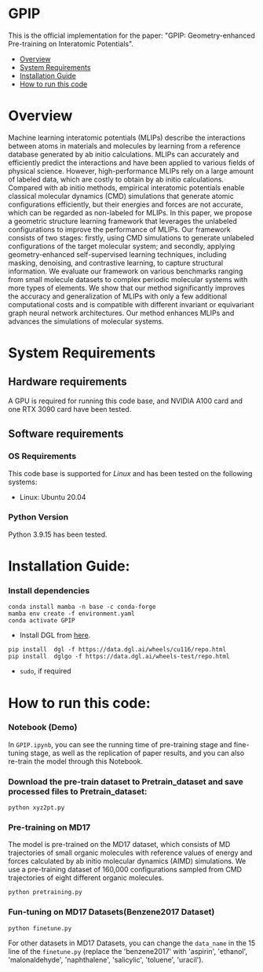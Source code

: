 # GPIP


This is the official implementation for the paper: "GPIP: Geometry-enhanced Pre-training on Interatomic Potentials".


- [Overview](#overview)
- [System Requirements](#system-requirements)
- [Installation Guide](#installation-guide)
- [How to run this code](#how-to-run-this-code)

# Overview
Machine learning interatomic potentials (MLIPs) describe the interactions between atoms in materials and molecules by learning from a reference database generated by ab initio calculations. MLIPs can accurately and efficiently predict the interactions and have been applied to various fields of physical science. However, high-performance MLIPs rely on a large amount of labeled data, which are costly to obtain by ab initio calculations. Compared with ab initio methods, empirical interatomic potentials enable classical molecular dynamics (CMD) simulations that generate atomic configurations efficiently, but their energies and forces are not accurate, which can be regarded as non-labeled for MLIPs. In this paper, we propose a geometric structure learning framework that leverages the unlabeled configurations to improve the performance of MLIPs. Our framework consists of two stages: firstly, using CMD simulations to generate unlabeled configurations of the target molecular system; and secondly, applying geometry-enhanced self-supervised learning techniques, including masking, denoising, and contrastive learning, to capture structural information. We evaluate our framework on various benchmarks ranging from small molecule datasets to complex periodic molecular systems with more types of elements. We show that our method significantly improves the accuracy and generalization of MLIPs with only a few additional computational costs and is compatible with different invariant or equivariant graph neural network architectures. Our method enhances MLIPs and advances the simulations of molecular systems.


# System Requirements
## Hardware requirements

A GPU is required for running this code base, and NVIDIA A100 card and one RTX 3090 card have been tested.

## Software requirements
### OS Requirements
This code base is supported for *Linux* and has been tested on the following systems:
+ Linux: Ubuntu 20.04

### Python Version

Python 3.9.15 has been tested.

# Installation Guide:

### Install dependencies
```
conda install mamba -n base -c conda-forge
mamba env create -f environment.yaml
conda activate GPIP
```

- Install DGL from [here](https://www.dgl.ai/pages/start.html).
```
pip install  dgl -f https://data.dgl.ai/wheels/cu116/repo.html
pip install  dglgo -f https://data.dgl.ai/wheels-test/repo.html
```

- `sudo`, if required

# How to run this code:

### Notebook (Demo)

In `GPIP.ipynb`, you can see the running time of pre-training stage and fine-tuning stage, as well as the replication of paper results, and you can also re-train the model through this Notebook.

### Download the pre-train dataset to Pretrain_dataset and save processed files to Pretrain_dataset:

```
python xyz2pt.py
```

### Pre-training on MD17

The model is pre-trained on the MD17 dataset, which consists of MD trajectories of small organic molecules with reference values of energy and forces calculated by ab initio molecular dynamics (AIMD) simulations. We use a pre-training dataset of 160,000 configurations sampled from CMD trajectories of eight different organic molecules.

```
python pretraining.py
```

### Fun-tuning on MD17 Datasets(Benzene2017 Dataset)

```
python finetune.py
```

For other datasets in MD17 Datasets, you can change the `data_name` in the 15 line of the `finetune.py` (replace the 'benzene2017' with 'aspirin', 'ethanol', 'malonaldehyde', 'naphthalene', 'salicylic', 'toluene', 'uracil').


